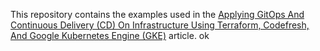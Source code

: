 This repository contains the examples used in the [Applying GitOps And Continuous Delivery (CD) On Infrastructure Using Terraform, Codefresh, And Google Kubernetes Engine (GKE)](https://codefresh.io/continuous-deployment/applying-gitops-continuous-delivery-cd-infrastructure-using-terraform-codefresh-google-kubernetes-engine-gke/) article. ok
